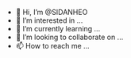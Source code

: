 - 👋 Hi, I’m @SIDANHEO
- 👀 I’m interested in ...
- 🌱 I’m currently learning ...
- 💞️ I’m looking to collaborate on ...
- 📫 How to reach me ...

<!---
SIDANHEO/SIDANHEO is a ✨ special ✨ repository because its `README.md` (this file) appears on your GitHub profile.
You can click the Preview link to take a look at your changes.
--->
